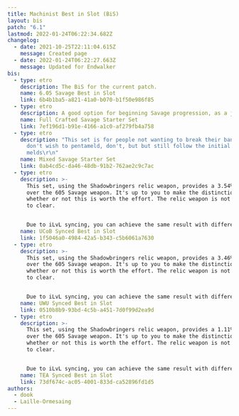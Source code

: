 ```yaml
---
title: Machinist Best in Slot (BiS)
layout: bis
patch: "6.1"
lastmod: 2022-01-24T06:22:34.682Z
changelog:
  - date: 2021-10-25T22:11:04.615Z
    message: Created page
  - date: 2022-01-24T06:22:27.663Z
    message: Updated for Endwalker
bis:
  - type: etro
    description: The BiS for the current patch.
    name: 6.05 Savage Best in Slot
    link: 6b4b1ba5-a821-41a0-b070-b1f50e986f85
  - type: etro
    description: A good option for beginning Savage progression, as a jumping-in point.
    name: Full Crafted Savage Starter Set
    link: 7ef196d1-b91e-4166-a1c0-af279fb4a758
  - type: etro
    description: "This set is for people not wanting to break their bank. If you
      don't wish to pentameld, don't, but but still follow the initial
      melds\r\n"
    name: Mixed Savage Starter Set
    link: 0ab4cd5c-da46-48db-91b2-762ae2c9c7ac
  - type: etro
    description: >-
      This set, using the Shadowbringers relic weapon, provides a 3.54% gain
      over the 605 Savage weapon. It's up to you to make the distinction on
      whether or not this is worth the effort. The relic weapon is not required
      to clear.


      Due to iLvL syncing, you can achieve the same result with different pieces using the same stat distribution as long as they are above ilvl 470 for UCoB.
    name: UCoB Synced Best in Slot
    link: 1f5046a0-4984-42a5-b343-c5b6061a7630
  - type: etro
    description: >-
      This set, using the Shadowbringers relic weapon, provides a 3.46% gain
      over the 605 Savage weapon. It's up to you to make the distinction on
      whether or not this is worth the effort. The relic weapon is not required
      to clear.


      Due to iLvL syncing, you can achieve the same result with different pieces using the same stat distribution as long as they are above ilvl 500 for UWU.
    name: UWU Synced Best in Slot
    link: 0510b8b9-93bd-4c5b-a451-7d0f99d2ea9d
  - type: etro
    description: >-
      This set, using the Shadowbringers relic weapon, provides a 1.11% gain
      over the 605 Savage weapon. It's up to you to make the distinction on
      whether or not this is worth the effort. The relic weapon is not required
      to clear.


      Due to iLvL syncing, you can achieve the same result with different pieces using the same stat distribution as long as they are above iLvL 595 for TEA.
    name: TEA Synced Best in Slot
    link: 73df674c-ac05-4001-833d-ca52896fd1d5
authors:
  - dook
  - Laille-Ormesaing
---
```

